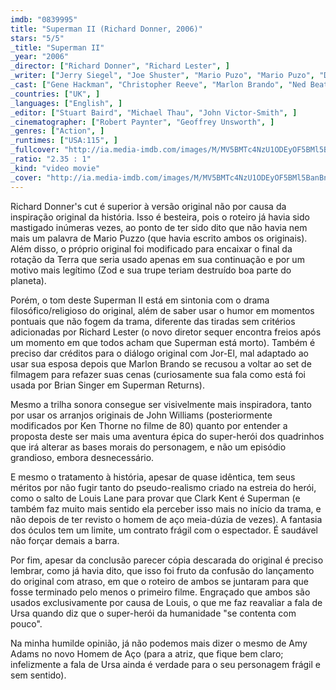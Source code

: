 ```yaml
---
imdb: "0839995"
title: "Superman II (Richard Donner, 2006)"
stars: "5/5"
_title: "Superman II"
_year: "2006"
_director: ["Richard Donner", "Richard Lester", ]
_writer: ["Jerry Siegel", "Joe Shuster", "Mario Puzo", "Mario Puzo", "David Newman", "Leslie Newman", "Tom Mankiewicz", ]
_cast: ["Gene Hackman", "Christopher Reeve", "Marlon Brando", "Ned Beatty", "Jackie Cooper", "Sarah Douglas", "Margot Kidder", "Jack O'Halloran", "Valerie Perrine", ]
_countries: ["UK", ]
_languages: ["English", ]
_editor: ["Stuart Baird", "Michael Thau", "John Victor-Smith", ]
_cinematographer: ["Robert Paynter", "Geoffrey Unsworth", ]
_genres: ["Action", ]
_runtimes: ["USA:115", ]
_fullcover: "http://ia.media-imdb.com/images/M/MV5BMTc4NzU1ODEyOF5BMl5BanBnXkFtZTcwNDc2MTQ0MQ@@.jpg"
_ratio: "2.35 : 1"
_kind: "video movie"
_cover: "http://ia.media-imdb.com/images/M/MV5BMTc4NzU1ODEyOF5BMl5BanBnXkFtZTcwNDc2MTQ0MQ@@._V1._SX100_SY138_.jpg"
---
```


Richard Donner's cut é superior à versão original não por causa da inspiração original da história. Isso é besteira, pois o roteiro já havia sido mastigado inúmeras vezes, ao ponto de ter sido dito que não havia nem mais um palavra de Mario Puzzo (que havia escrito ambos os originais). Além disso, o próprio original foi modificado para encaixar o final da rotação da Terra que seria usado apenas em sua continuação e por um motivo mais legítimo (Zod e sua trupe teriam destruído boa parte do planeta).

Porém, o tom deste Superman II está em sintonia com o drama filosófico/religioso do original, além de saber usar o humor em momentos pontuais que não fogem da trama, diferente das tiradas sem critérios adicionadas por Richard Lester (o novo diretor sequer encontra freios após um momento em que todos acham que Superman está morto). Também é preciso dar créditos para o diálogo original com Jor-El, mal adaptado ao usar sua esposa depois que Marlon Brando se recusou a voltar ao set de filmagem para refazer suas cenas (curiosamente sua fala como está foi usada por Brian Singer em Superman Returns).

Mesmo a trilha sonora consegue ser visivelmente mais inspiradora, tanto por usar os arranjos originais de John Williams (posteriormente modificados por Ken Thorne no filme de 80) quanto por entender a proposta deste ser mais uma aventura épica do super-herói dos quadrinhos que irá alterar as bases morais do personagem, e não um episódio grandioso, embora desnecessário.

E mesmo o tratamento à história, apesar de quase idêntica, tem seus méritos por não fugir tanto do pseudo-realismo criado na estreia do herói, como o salto de Louis Lane para provar que Clark Kent é Superman (e também faz muito mais sentido ela perceber isso mais no início da trama, e não depois de ter revisto o homem de aço meia-dúzia de vezes). A fantasia dos óculos tem um limite, um contrato frágil com o espectador. É saudável não forçar demais a barra.

Por fim, apesar da conclusão parecer cópia descarada do original é preciso lembrar, como já havia dito, que isso foi fruto da confusão do lançamento do original com atraso, em que o roteiro de ambos se juntaram para que fosse terminado pelo menos o primeiro filme. Engraçado que ambos são usados exclusivamente por causa de Louis, o que me faz reavaliar a fala de Ursa quando diz que o super-herói da humanidade "se contenta com pouco".

Na minha humilde opinião, já não podemos mais dizer o mesmo de Amy Adams no novo Homem de Aço (para a atriz, que fique bem claro; infelizmente a fala de Ursa ainda é verdade para o seu personagem frágil e sem sentido).
